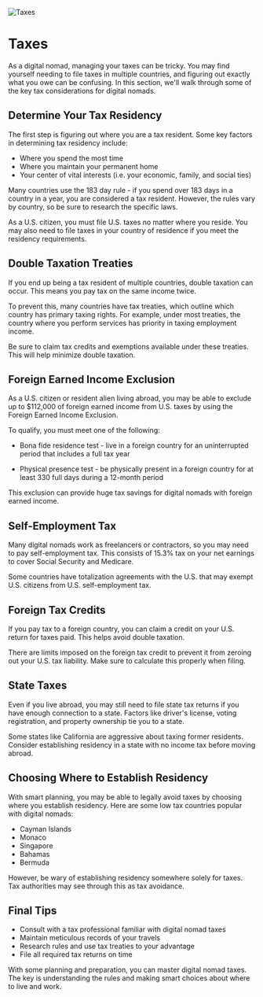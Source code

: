 ![Taxes](/images/chapter.5.section.1.image.1.png)



# Taxes

As a digital nomad, managing your taxes can be tricky. You may find yourself needing to file taxes in multiple countries, and figuring out exactly what you owe can be confusing. In this section, we'll walk through some of the key tax considerations for digital nomads.

## Determine Your Tax Residency 

The first step is figuring out where you are a tax resident. Some key factors in determining tax residency include:

- Where you spend the most time 
- Where you maintain your permanent home
- Your center of vital interests (i.e. your economic, family, and social ties)

Many countries use the 183 day rule - if you spend over 183 days in a country in a year, you are considered a tax resident. However, the rules vary by country, so be sure to research the specific laws.

As a U.S. citizen, you must file U.S. taxes no matter where you reside. You may also need to file taxes in your country of residence if you meet the residency requirements. 

## Double Taxation Treaties

If you end up being a tax resident of multiple countries, double taxation can occur. This means you pay tax on the same income twice. 

To prevent this, many countries have tax treaties, which outline which country has primary taxing rights. For example, under most treaties, the country where you perform services has priority in taxing employment income. 

Be sure to claim tax credits and exemptions available under these treaties. This will help minimize double taxation.

## Foreign Earned Income Exclusion

As a U.S. citizen or resident alien living abroad, you may be able to exclude up to $112,000 of foreign earned income from U.S. taxes by using the Foreign Earned Income Exclusion. 

To qualify, you must meet one of the following:

- Bona fide residence test - live in a foreign country for an uninterrupted period that includes a full tax year

- Physical presence test - be physically present in a foreign country for at least 330 full days during a 12-month period

This exclusion can provide huge tax savings for digital nomads with foreign earned income.

## Self-Employment Tax

Many digital nomads work as freelancers or contractors, so you may need to pay self-employment tax. This consists of 15.3% tax on your net earnings to cover Social Security and Medicare.

Some countries have totalization agreements with the U.S. that may exempt U.S. citizens from U.S. self-employment tax.

## Foreign Tax Credits 

If you pay tax to a foreign country, you can claim a credit on your U.S. return for taxes paid. This helps avoid double taxation. 

There are limits imposed on the foreign tax credit to prevent it from zeroing out your U.S. tax liability. Make sure to calculate this properly when filing.

## State Taxes

Even if you live abroad, you may still need to file state tax returns if you have enough connection to a state. Factors like driver's license, voting registration, and property ownership tie you to a state.

Some states like California are aggressive about taxing former residents. Consider establishing residency in a state with no income tax before moving abroad.

## Choosing Where to Establish Residency

With smart planning, you may be able to legally avoid taxes by choosing where you establish residency. Here are some low tax countries popular with digital nomads:

- Cayman Islands 
- Monaco
- Singapore 
- Bahamas
- Bermuda

However, be wary of establishing residency somewhere solely for taxes. Tax authorities may see through this as tax avoidance.

## Final Tips

- Consult with a tax professional familiar with digital nomad taxes
- Maintain meticulous records of your travels  
- Research rules and use tax treaties to your advantage
- File all required tax returns on time

With some planning and preparation, you can master digital nomad taxes. The key is understanding the rules and making smart choices about where to live and work.
